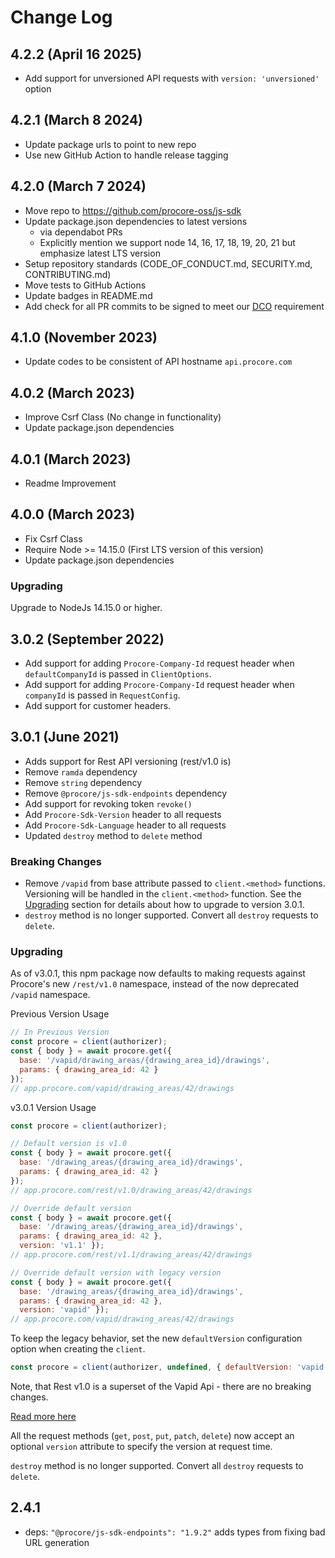 # Change Log

## 4.2.2 (April 16 2025)

* Add support for unversioned API requests with `version: 'unversioned'` option

## 4.2.1 (March 8 2024)

* Update package urls to point to new repo
* Use new GitHub Action to handle release tagging

## 4.2.0 (March 7 2024)

* Move repo to <https://github.com/procore-oss/js-sdk>
* Update package.json dependencies to latest versions
  * via dependabot PRs
  * Explicitly mention we support node 14, 16, 17, 18, 19, 20, 21 but
    emphasize latest LTS version
* Setup repository standards (CODE_OF_CONDUCT.md, SECURITY.md, CONTRIBUTING.md)
* Move tests to GitHub Actions
* Update badges in README.md
* Add check for all PR commits to be signed to meet our [DCO](https://github.com/apps/dco/) requirement

## 4.1.0 (November 2023)

* Update codes to be consistent of API hostname `api.procore.com`

## 4.0.2 (March 2023)

* Improve Csrf Class (No change in functionality)
* Update package.json dependencies

## 4.0.1 (March 2023)

* Readme Improvement

## 4.0.0 (March 2023)

* Fix Csrf Class
* Require Node >= 14.15.0 (First LTS version of this version)
* Update package.json dependencies

### Upgrading

Upgrade to NodeJs 14.15.0 or higher.

## 3.0.2 (September 2022)

* Add support for adding `Procore-Company-Id` request header when `defaultCompanyId` is passed in `ClientOptions`.
* Add support for adding `Procore-Company-Id` request header when `companyId` is passed in `RequestConfig`.
* Add support for customer headers.

## 3.0.1 (June 2021)

* Adds support for Rest API versioning (rest/v1.0 is)
* Remove `ramda` dependency
* Remove `string` dependency
* Remove `@procore/js-sdk-endpoints` dependency
* Add support for revoking token `revoke()`
* Add `Procore-Sdk-Version` header to all requests
* Add `Procore-Sdk-Language` header to all requests
* Updated `destroy` method to `delete` method

### Breaking Changes

* Remove `/vapid` from base attribute passed to `client.<method>` functions. Versioning will be handled in the `client.<method>` function. See the [Upgrading](#upgrading) section for details about how to upgrade to version 3.0.1.
* `destroy` method is no longer supported. Convert all `destroy` requests to `delete`.

### Upgrading

As of v3.0.1, this npm package now defaults to making requests against Procore's new
`/rest/v1.0` namespace, instead of the now deprecated `/vapid` namespace.

Previous Version Usage

```javascript
// In Previous Version
const procore = client(authorizer);
const { body } = await procore.get({
  base: '/vapid/drawing_areas/{drawing_area_id}/drawings',
  params: { drawing_area_id: 42 }
});
// app.procore.com/vapid/drawing_areas/42/drawings
```

v3.0.1 Version Usage

```javascript
const procore = client(authorizer);

// Default version is v1.0
const { body } = await procore.get({
  base: '/drawing_areas/{drawing_area_id}/drawings',
  params: { drawing_area_id: 42 }
});
// app.procore.com/rest/v1.0/drawing_areas/42/drawings

// Override default version
const { body } = await procore.get({
  base: '/drawing_areas/{drawing_area_id}/drawings',
  params: { drawing_area_id: 42 },
  version: 'v1.1' });
// app.procore.com/rest/v1.1/drawing_areas/42/drawings

// Override default version with legacy version
const { body } = await procore.get({
  base: '/drawing_areas/{drawing_area_id}/drawings',
  params: { drawing_area_id: 42 },
  version: 'vapid' });
// app.procore.com/vapid/drawing_areas/42/drawings
```

To keep the legacy behavior, set the new `defaultVersion` configuration option when
creating the `client`.

```javascript
const procore = client(authorizer, undefined, { defaultVersion: 'vapid' });
```

Note, that Rest v1.0 is a superset of the Vapid Api - there are no breaking
changes.

[Read more here](https://developers.procore.com/documentation/vapid-deprecation)

All the request methods (`get`, `post`, `put`, `patch`, `delete`) now
accept an optional `version` attribute to specify the version at request time.

`destroy` method is no longer supported. Convert all `destroy` requests to `delete`.

## 2.4.1
- deps: `"@procore/js-sdk-endpoints": "1.9.2"` adds types from fixing bad URL generation
